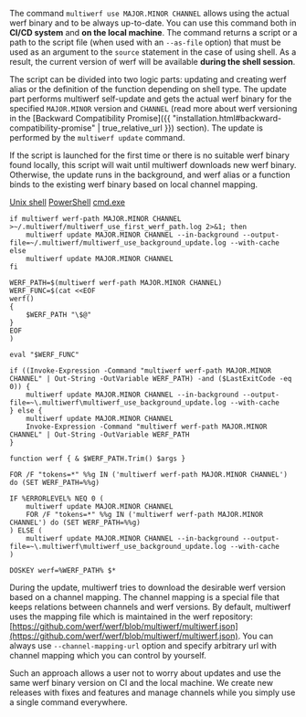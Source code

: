 The command `multiwerf use MAJOR.MINOR CHANNEL` allows using the actual werf binary and to be always up-to-date. 
You can use this command both in **CI/CD system** and **on the local machine**. 
The command returns a script or a path to the script file (when used with an `--as-file` option) that must be used as an argument to the `source` statement in the case of using shell. As a result, the current version of werf will be available **during the shell session**.

The script can be divided into two logic parts: updating and creating werf alias or the definition of the function depending on shell type. The update part performs multiwerf self-update and gets the actual werf binary for the specified `MAJOR.MINOR` version and `CHANNEL` (read more about werf versioning in the [Backward Compatibility Promise]({{ "installation.html#backward-compatibility-promise" | true_relative_url }}) section). The update is performed by the `multiwerf update` command.

If the script is launched for the first time or there is no suitable werf binary found locally, this script will wait until multiwerf downloads new werf binary. Otherwise, the update runs in the background, and werf alias or a function binds to the existing werf binary based on local channel mapping.

<div class="tabs">
  <a href="javascript:void(0)" class="tabs__btn active" onclick="openTab(event, 'tabs__btn', 'tabs__content', 'unix_tab')">Unix shell</a>
  <a href="javascript:void(0)" class="tabs__btn" onclick="openTab(event, 'tabs__btn', 'tabs__content', 'powershell_tab')">PowerShell</a>
  <a href="javascript:void(0)" class="tabs__btn" onclick="openTab(event, 'tabs__btn', 'tabs__content', 'cmdexe_tab')">cmd.exe</a>
</div>

<div id="unix_tab" class="tabs__content active" markdown="1">

```shell
if multiwerf werf-path MAJOR.MINOR CHANNEL >~/.multiwerf/multiwerf_use_first_werf_path.log 2>&1; then
    multiwerf update MAJOR.MINOR CHANNEL --in-background --output-file=~/.multiwerf/multiwerf_use_background_update.log --with-cache
else
    multiwerf update MAJOR.MINOR CHANNEL
fi

WERF_PATH=$(multiwerf werf-path MAJOR.MINOR CHANNEL)
WERF_FUNC=$(cat <<EOF
werf()
{
    $WERF_PATH "\$@"
}
EOF
)

eval "$WERF_FUNC"
```

</div>

<div id="powershell_tab" class="tabs__content" markdown="1">

```shell
if ((Invoke-Expression -Command "multiwerf werf-path MAJOR.MINOR CHANNEL" | Out-String -OutVariable WERF_PATH) -and ($LastExitCode -eq 0)) {
    multiwerf update MAJOR.MINOR CHANNEL --in-background --output-file=~\.multiwerf\multiwerf_use_background_update.log --with-cache
} else {
    multiwerf update MAJOR.MINOR CHANNEL
    Invoke-Expression -Command "multiwerf werf-path MAJOR.MINOR CHANNEL" | Out-String -OutVariable WERF_PATH
}

function werf { & $WERF_PATH.Trim() $args }
```

</div>

<div id="cmdexe_tab" class="tabs__content" markdown="1">

```shell
FOR /F "tokens=*" %%g IN ('multiwerf werf-path MAJOR.MINOR CHANNEL') do (SET WERF_PATH=%%g)

IF %ERRORLEVEL% NEQ 0 (
    multiwerf update MAJOR.MINOR CHANNEL
    FOR /F "tokens=*" %%g IN ('multiwerf werf-path MAJOR.MINOR CHANNEL') do (SET WERF_PATH=%%g)
) ELSE (
    multiwerf update MAJOR.MINOR CHANNEL --in-background --output-file=~\.multiwerf\multiwerf_use_background_update.log --with-cache
)

DOSKEY werf=%WERF_PATH% $*
```

</div>

During the update, multiwerf tries to download the desirable werf version based on a channel mapping. 
The channel mapping is a special file that keeps relations between channels and werf versions.
By default, multiwerf uses the mapping file which is maintained in the werf repository: [https://github.com/werf/werf/blob/multiwerf/multiwerf.json](https://github.com/werf/werf/blob/multiwerf/multiwerf.json). You can always use `--channel-mapping-url` option and specify arbitrary url with channel mapping which you can control by yourself.

Such an approach allows a user not to worry about updates and use the same werf binary version on CI and the local machine. 
We create new releases with fixes and features and manage channels while you simply use a single command everywhere.
